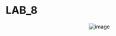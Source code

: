 # LAB_8

<p align="center">
  <img src="![image](https://github.com/MykhailoMatsyshyn/LAB_8/assets/132977585/895f6334-0707-492d-b9fd-2220be576cd2)
" alt="image">
</p>

